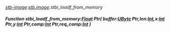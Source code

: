 _[stb-image](../../modules/stb-image/stb-image-module.md):[stb.image](stb:stb-image.md).stbi\_loadf\_from\_memory_
##### Function stbi\_loadf\_from\_memory:[Float](../../modules/wonkey/wonkey-types-float.md) Ptr( buffer:[UByte](../../modules/wonkey/wonkey-types-ubyte.md) Ptr,len:[Int](../../modules/wonkey/wonkey-types-int.md),x:[Int](../../modules/wonkey/wonkey-types-int.md) Ptr,y:[Int](../../modules/wonkey/wonkey-types-int.md) Ptr,comp:[Int](../../modules/wonkey/wonkey-types-int.md) Ptr,req_comp:[Int](../../modules/wonkey/wonkey-types-int.md) )
